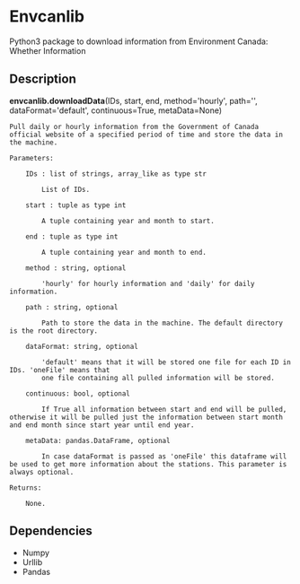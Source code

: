 # Envcanlib
Python3 package to download information from Environment Canada: Whether Information

## Description

**envcanlib.downloadData**(IDs, start, end, method='hourly', path='', dataFormat='default', continuous=True,
metaData=None)

    Pull daily or hourly information from the Government of Canada official website of a specified period of time and store the data in the machine.

    Parameters:

        IDs : list of strings, array_like as type str

            List of IDs.

        start : tuple as type int
            
            A tuple containing year and month to start.
        
        end : tuple as type int
            
            A tuple containing year and month to end.

        method : string, optional
            
            'hourly' for hourly information and 'daily' for daily information.

        path : string, optional
            
            Path to store the data in the machine. The default directory is the root directory.

        dataFormat: string, optional

            'default' means that it will be stored one file for each ID in IDs. 'oneFile' means that
            one file containing all pulled information will be stored.

        continuous: bool, optional

            If True all information between start and end will be pulled, otherwise it will be pulled just the information between start month and end month since start year until end year.

        metaData: pandas.DataFrame, optional

            In case dataFormat is passed as 'oneFile' this dataframe will be used to get more information about the stations. This parameter is always optional.

    Returns:

        None.

## Dependencies

- Numpy
- Urllib
- Pandas